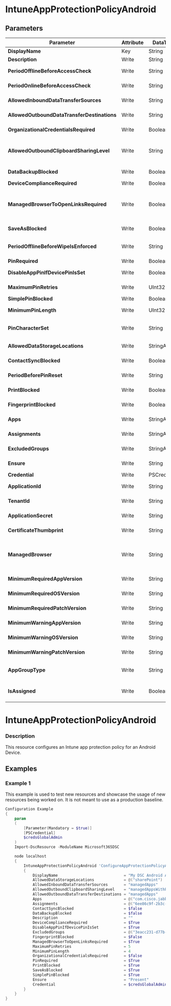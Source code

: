 ﻿# IntuneAppProtectionPolicyAndroid

## Parameters

| Parameter | Attribute | DataType | Description | Allowed Values |
| --- | --- | --- | --- | --- |
| **DisplayName** | Key | String | Display name of the Android App Protection Policy. ||
| **Description** | Write | String | Description of the Android App Protection Policy. ||
| **PeriodOfflineBeforeAccessCheck** | Write | String | The period after which access is checked when the device is not connected to the internet. ||
| **PeriodOnlineBeforeAccessCheck** | Write | String | The period after which access is checked when the device is connected to the internet. ||
| **AllowedInboundDataTransferSources** | Write | String | Sources from which data is allowed to be transferred. Possible values are: allApps, managedApps, none. |allApps, managedApps, none|
| **AllowedOutboundDataTransferDestinations** | Write | String | Destinations to which data is allowed to be transferred. Possible values are: allApps, managedApps, none. |allApps, managedApps, none|
| **OrganizationalCredentialsRequired** | Write | Boolean | Indicates whether organizational credentials are required for app use. ||
| **AllowedOutboundClipboardSharingLevel** | Write | String | The level to which the clipboard may be shared between apps on the managed device. Possible values are: allApps, managedAppsWithPasteIn, managedApps, blocked. |allApps, managedAppsWithPasteIn, managedApps, blocked|
| **DataBackupBlocked** | Write | Boolean | Indicates whether the backup of a managed app's data is blocked. ||
| **DeviceComplianceRequired** | Write | Boolean | Indicates whether device compliance is required. ||
| **ManagedBrowserToOpenLinksRequired** | Write | Boolean | Indicates whether internet links should be opened in the managed browser app, or any custom browser specified by CustomBrowserProtocol (for Android) or CustomBrowserPackageId/CustomBrowserDisplayName (for Android). ||
| **SaveAsBlocked** | Write | Boolean | Indicates whether users may use the Save As menu item to save a copy of protected files. ||
| **PeriodOfflineBeforeWipeIsEnforced** | Write | String | The amount of time an app is allowed to remain disconnected from the internet before all managed data it is wiped. ||
| **PinRequired** | Write | Boolean | Indicates whether an app-level pin is required. ||
| **DisableAppPinIfDevicePinIsSet** | Write | Boolean | Indicates whether use of the app pin is required if the device pin is set. ||
| **MaximumPinRetries** | Write | UInt32 | Maximum number of incorrect pin retry attempts before the managed app is either blocked or wiped. ||
| **SimplePinBlocked** | Write | Boolean | Block simple PIN and require complex PIN to be set. ||
| **MinimumPinLength** | Write | UInt32 | Minimum pin length required for an app-level pin if PinRequired is set to True. ||
| **PinCharacterSet** | Write | String | Character set which may be used for an app-level pin if PinRequired is set to True. Possible values are: numeric, alphanumericAndSymbol. |numeric, alphanumericAndSymbol|
| **AllowedDataStorageLocations** | Write | StringArray[] | Data storage locations where a user may store managed data. ||
| **ContactSyncBlocked** | Write | Boolean | Indicates whether contacts can be synced to the user's device. ||
| **PeriodBeforePinReset** | Write | String | TimePeriod before the all-level pin must be reset if PinRequired is set to True. ||
| **PrintBlocked** | Write | Boolean | Indicates whether printing is allowed from managed apps. ||
| **FingerprintBlocked** | Write | Boolean | Indicates whether use of the fingerprint reader is allowed in place of a pin if PinRequired is set to True. ||
| **Apps** | Write | StringArray[] | List of IDs representing the Android apps controlled by this protection policy. ||
| **Assignments** | Write | StringArray[] | List of IDs of the groups assigned to this Android Protection Policy. ||
| **ExcludedGroups** | Write | StringArray[] | List of IDs of the groups that are excluded from this Android Protection Policy. ||
| **Ensure** | Write | String | Present ensures the policy exists, absent ensures it is removed. |Present, Absent|
| **Credential** | Write | PSCredential | Credentials of the Intune Admin ||
| **ApplicationId** | Write | String | ID of the Azure Active Directory application to authenticate with. ||
| **TenantId** | Write | String | ID of the Azure Active Directory tenant used for authentication. ||
| **ApplicationSecret** | Write | String | Secret of the Azure Active Directory tenant used for authentication. ||
| **CertificateThumbprint** | Write | String | Thumbprint of the Azure Active Directory application's authentication certificate to use for authentication. ||
| **ManagedBrowser** | Write | String | Indicates in which managed browser(s) that internet links should be opened. When this property is configured, ManagedBrowserToOpenLinksRequired should be true. Possible values are: notConfigured, microsoftEdge. |notConfigured, microsoftEdge|
| **MinimumRequiredAppVersion** | Write | String | Versions less than the specified version will block the managed app from accessing company data. ||
| **MinimumRequiredOSVersion** | Write | String | Versions less than the specified version will block the managed app from accessing company data. ||
| **MinimumRequiredPatchVersion** | Write | String | Versions less than the specified version will block the managed app from accessing company data. ||
| **MinimumWarningAppVersion** | Write | String | Versions less than the specified version will result in warning message on the managed app ||
| **MinimumWarningOSVersion** | Write | String | Versions less than the specified version will result in warning message on the managed app ||
| **MinimumWarningPatchVersion** | Write | String | Versions less than the specified version will result in warning message on the managed app ||
| **AppGroupType** | Write | String | The apps controlled by this protection policy, overrides any values in Apps unless this value is 'selectedPublicApps'. |allApps, allMicrosoftApps, allCoreMicrosoftApps, selectedPublicApps|
| **IsAssigned** | Write | Boolean | Indicates if the policy is deployed to any inclusion groups or not. Inherited from targetedManagedAppProtection. ||


# IntuneAppProtectionPolicyAndroid

### Description

This resource configures an Intune app protection policy for an Android Device.

## Examples

### Example 1

This example is used to test new resources and showcase the usage of new resources being worked on.
It is not meant to use as a production baseline.

```powershell
Configuration Example
{
    param
    (
        [Parameter(Mandatory = $true)]
        [PSCredential]
        $credsGlobalAdmin
    )
    Import-DscResource -ModuleName Microsoft365DSC

    node localhost
    {
        IntuneAppProtectionPolicyAndroid 'ConfigureAppProtectionPolicyAndroid'
        {
            DisplayName                             = "My DSC Android App Protection Policy"
            AllowedDataStorageLocations             = @("sharePoint")
            AllowedInboundDataTransferSources       = "managedApps"
            AllowedOutboundClipboardSharingLevel    = "managedAppsWithPasteIn"
            AllowedOutboundDataTransferDestinations = "managedApps"
            Apps                                    = @("com.cisco.jabberimintune.ios","com.pervasent.boardpapers.ios","com.sharefile.mobile.intune.ios")
            Assignments                             = @("6ee86c9f-2b3c-471d-ad38-ff4673ed723e")
            ContactSyncBlocked                      = $false
            DataBackupBlocked                       = $false
            Description                             = ""
            DeviceComplianceRequired                = $True
            DisableAppPinIfDevicePinIsSet           = $True
            ExcludedGroups                          = @("3eacc231-d77b-4efb-bb5f-310f68bd6198")
            FingerprintBlocked                      = $False
            ManagedBrowserToOpenLinksRequired       = $True
            MaximumPinRetries                       = 5
            MinimumPinLength                        = 4
            OrganizationalCredentialsRequired       = $false
            PinRequired                             = $True
            PrintBlocked                            = $True
            SaveAsBlocked                           = $True
            SimplePinBlocked                        = $True
            Ensure                                  = "Present"
            Credential                              = $credsGlobalAdmin
        }
    }
}

```

